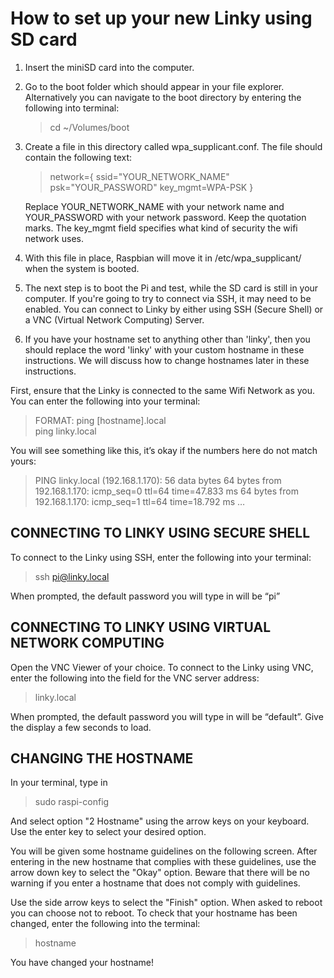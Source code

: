 # How to set up your new Linky using SD card



1. Insert the miniSD card into the computer.
2. Go to the boot folder which should appear in your file explorer. Alternatively you can navigate to the boot directory by entering the following into terminal:

    >cd ~/Volumes/boot

3. Create a file in this directory called wpa_supplicant.conf. The file should contain the following text:

    >network={
    		ssid="YOUR_NETWORK_NAME"
    		psk="YOUR_PASSWORD"
    		key_mgmt=WPA-PSK
      }

      Replace YOUR_NETWORK_NAME with your network name and YOUR_PASSWORD with your network password. Keep the quotation marks. The key_mgmt field specifies what kind of security the wifi network uses.

4. With this file in place, Raspbian will move it in /etc/wpa_supplicant/ when the system is booted.

5. The next step is to boot the Pi and test, while the SD card is still in your computer. If you're going to try to connect via SSH, it may need to be enabled.
You can connect to Linky by either using SSH (Secure Shell) or a VNC (Virtual Network Computing) Server.
6. If you have your hostname set to anything other than 'linky', then you should replace the word 'linky' with your custom hostname in these instructions. We will discuss how to change hostnames later in these instructions.

First, ensure that the Linky is connected to the same Wifi Network as you. You can enter the following into your terminal:

>FORMAT: ping [hostname].local  
>ping linky.local

You will see something like this, it’s okay if the numbers here do not match yours:

>PING linky.local (192.168.1.170): 56 data bytes
64 bytes from 192.168.1.170: icmp_seq=0 ttl=64 time=47.833 ms
64 bytes from 192.168.1.170: icmp_seq=1 ttl=64 time=18.792 ms
…

## CONNECTING TO LINKY USING SECURE SHELL
To connect to the Linky using SSH, enter the following into your terminal:

>ssh pi@linky.local

When prompted, the default password you will type in will be “pi”


## CONNECTING TO LINKY USING VIRTUAL NETWORK COMPUTING
Open the VNC Viewer of your choice. To connect to the Linky using VNC, enter the following into the field for the VNC server address:

>linky.local

When prompted, the default password you will type in will be “default”. Give the display a few seconds to load.

## CHANGING THE HOSTNAME
In your terminal, type in

>sudo raspi-config

And select option "2 Hostname" using the arrow keys on your keyboard. Use the enter key to select your desired option.

You will be given some hostname guidelines on the following screen. After entering in the new hostname that complies with these guidelines, use the arrow down key to select the "Okay" option. Beware that there will be no warning if you enter a hostname that does not comply with guidelines.

Use the side arrow keys to select the "Finish" option. When asked to reboot you can choose not to reboot. To check that your hostname has been changed, enter the following into the terminal:

 >hostname

 You have changed your hostname!
